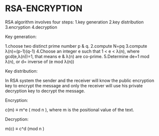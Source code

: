 # RSA-ENCRYPTION

RSA algorithm involves four steps:
1.key generation
2.key distribution
3.encryption 
4.decryption

Key generation:

1.choose two distinct prime number p & q.
2.compute N=pq
3.compute λ(n)=(p-1)(q-1)
4.Choose an integer e such that 1 < e < λ(n), where gcd(e,λ(n))=1, that means e & λ(n) are co-prime.
5.Determine de=1 mod λ(n), or d= inverse of (e mod λ(n))


Key distribution:

In RSA system the sender and the receiver will know the public encryption key to encrypt the message and only the
receiver will use his private decryption key to decrypt the message.


Encryption:

c(m) ≡ m^e ( mod n ), where m is the positional value of the text.


Decryption:

m(c) ≡ c^d (mod n )
